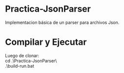 # Practica-JsonParser
Implementacion básica de un parser para archivos Json.

# Compilar y Ejecutar
Luego de clonar: <br>
cd .\Practica-JsonParser\ <br>
.\build-run.bat
